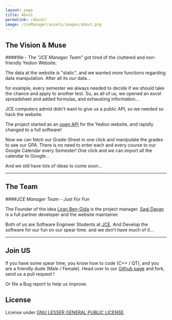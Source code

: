 ```yaml
---
layout: page
title: About
permalink: /about/
image: /JceManager/assets/images/about.png
---
```



## <i class="fa fa-cogs"></i> The Vision & Muse
####We - The *"JCE Manager Team"* got tired of the cluttered and non-friendly  Yedion Website.

The data at the website is "static", and we wanted *more* functions regarding data manipulation.
After all its *our* data...

for example, every semester we always needed to decide if we should take the chance and apply to another test. So, as all of us, we opened an excel spreadsheet and added formulas, and exhausting information...

JCE computers admid didn't want to give us a public API, so we needed so hack the website.

The project started as an [open API][openAPI] for the Yedion website, and rapidly changed to a full software!

Now we can fetch our Grade-Sheet in one click and manipulate the grades to see our GPA.
There is no need to enter each and every course to our Google Calendar every Semester! One click and we can import all the calendar to Google...

And we still have lots of ideas to come soon...

---

## <i class="fa fa-users"></i> The Team
####*JCE Manager Team - Just For Fun*

The Founder of the idea [Liran Ben-Gida][liran] is the project manager.
[Sagi Dayan][sagi] is a full partner developer and the website maintainer.

Both of us are Software Engineer Students at [JCE][jce].  And Develop the software for our fun on our spear time. and we don't have much of it...

---

## <i class="fa fa-plus-square-o"></i> Join US
If you have some spear time, you know how to code (C++ / QT), and you are a friendly dude (Male / Female).
Head over to our [<i class="fa fa-github"></i> Github page][github] and fork, send us a pull request !

Or file a Bug report to help us improve.

## <i class="fa fa-gavel"></i> License 
License under [GNU LESSER GENERAL PUBLIC LICENSE][gnu].


[gnu]: http://www.gnu.org/licenses/lgpl-2.1.html
[jce]: http://www.jce.ac.il/
[github]:  https://github.com/liranbg/JceManager
[sagi]: mailto:sagidayan@gmail.com
[liran]: mailto:liranbg@gmail.com
[openAPI]: https://github.com/liranbg/jceConnection
